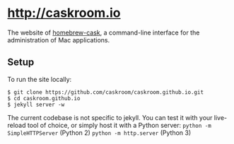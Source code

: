 # http://caskroom.io
The website of [homebrew-cask](https://github.com/phinze/homebrew-cask), a command-line interface for the administration of Mac applications.

## Setup

To run the site locally:

```shell
$ git clone https://github.com/caskroom/caskroom.github.io.git
$ cd caskroom.github.io
$ jekyll server -w
```

The current codebase is not specific to jekyll. You can test it with your live-reload tool of choice, or simply host it with a Python server:
`python -m SimpleHTTPServer` (Python 2)
`python -m http.server` (Python 3)
